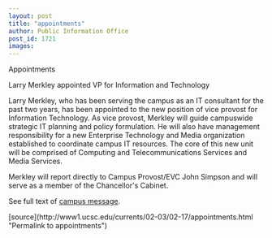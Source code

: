 ```yaml
---
layout: post
title: "appointments"
author: Public Information Office
post_id: 1721
images:
---
```


<p class="pagehead">
  Appointments
</p>
<p class="sectionhead">
  Larry Merkley appointed VP for Information and Technology
</p>
<p>
  Larry Merkley, who has been serving the campus as an IT consultant for the past two years, has been appointed to the new position of vice provost for Information Technology. As vice provost, Merkley will guide campuswide strategic IT planning and policy formulation. He will also have management responsibility for a new Enterprise Technology and Media organization established to coordinate campus IT resources. The core of this new unit will be comprised of Computing and Telecommunications Services and Media Services.
</p>
<p>
  Merkley will report directly to Campus Provost/EVC John Simpson and will serve as a member of the Chancellor's Cabinet.
</p>
<p>
  See full text of <a href="http://www.ucsc.edu/news_events/messages/02-03/02-14.merkley.html">campus message</a>.<br>
</p>
<p>

</p>
[source](http://www1.ucsc.edu/currents/02-03/02-17/appointments.html "Permalink to appointments")
